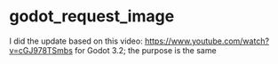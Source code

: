 # godot_request_image


I did the update based on this video: https://www.youtube.com/watch?v=cGJ978TSmbs for Godot 3.2; the purpose is the same
